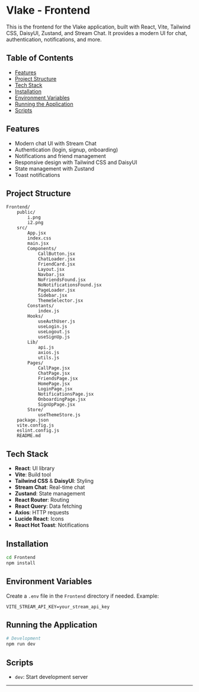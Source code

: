 
# Vlake - Frontend

This is the frontend for the Vlake application, built with React, Vite, Tailwind CSS, DaisyUI, Zustand, and Stream Chat. It provides a modern UI for chat, authentication, notifications, and more.

## Table of Contents

- [Features](#features)
- [Project Structure](#project-structure)
- [Tech Stack](#tech-stack)
- [Installation](#installation)
- [Environment Variables](#environment-variables)
- [Running the Application](#running-the-application)
- [Scripts](#scripts)

## Features

- Modern chat UI with Stream Chat
- Authentication (login, signup, onboarding)
- Notifications and friend management
- Responsive design with Tailwind CSS and DaisyUI
- State management with Zustand
- Toast notifications

## Project Structure

```
Frontend/
	public/
		i.png
		i2.png
	src/
		App.jsx
		index.css
		main.jsx
		Components/
			CallButton.jsx
			ChatLoader.jsx
			FriendCard.jsx
			Layout.jsx
			Navbar.jsx
			NoFriendsFound.jsx
			NoNotificationsFound.jsx
			PageLoader.jsx
			Sidebar.jsx
			ThemeSelector.jsx
		Constants/
			index.js
		Hooks/
			useAuthUser.js
			useLogin.js
			useLogout.js
			useSignUp.js
		Lib/
			api.js
			axios.js
			utils.js
		Pages/
			CallPage.jsx
			ChatPage.jsx
			FriendsPage.jsx
			HomePage.jsx
			LoginPage.jsx
			NotificationsPage.jsx
			OnboardingPage.jsx
			SignUpPage.jsx
		Store/
			useThemeStore.js
	package.json
	vite.config.js
	eslint.config.js
	README.md
```

## Tech Stack

- **React**: UI library
- **Vite**: Build tool
- **Tailwind CSS** & **DaisyUI**: Styling
- **Stream Chat**: Real-time chat
- **Zustand**: State management
- **React Router**: Routing
- **React Query**: Data fetching
- **Axios**: HTTP requests
- **Lucide React**: Icons
- **React Hot Toast**: Notifications

## Installation

```bash
cd Frontend
npm install
```

## Environment Variables

Create a `.env` file in the `Frontend` directory if needed. Example:

```dotenv
VITE_STREAM_API_KEY=your_stream_api_key
```

## Running the Application

```bash
# Development
npm run dev
```

## Scripts

- `dev`: Start development server

---

